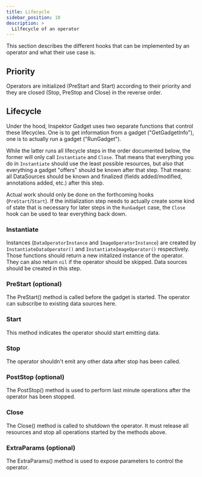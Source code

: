 ```yaml
---
title: Lifecycle
sidebar_position: 10
description: >
  Lilfecycle of an operator
---
```


This section describes the different hooks that can be implemented by an
operator and what their use case is.

## Priority

Operators are initialized (PreStart and Start) according to their priority and
they are closed (Stop, PreStop and Close) in the reverse order.

## Lifecycle

Under the hood, Inspektor Gadget uses two separate functions that control these
lifecycles. One is to get information from a gadget ("GetGadgetInfo"), one is to
actually run a gadget ("RunGadget").

While the latter runs all lifecycle steps in the order documented below, the
former will only call `Instantiate` and `Close`. That means that everything you
do in `Instantiate` should use the least possible resources, but also that
everything a gadget "offers" should be known after that step. That means: all
DataSources should be known and finalized (fields added/modified, annotations
added, etc.) after this step.

Actual work should only be done on the forthcoming hooks (`PreStart`/`Start`).
If the initialization step needs to actually create some kind of state that is
necessary for later steps in the `RunGadget` case, the `Close` hook can be used
to tear everything back down.

### Instantiate

Instances (`DataOperatorInstance` and `ImageOperatorInstance`) are created by
`InstantiateDataOperator()` and `InstantiateImageOperator()` respectively. Those
functions should return a new initalized instance of the operator. They can also
return `nil` if the operator should be skipped. Data sources should be created
in this step.

### PreStart (optional)

The PreStart() method is called before the gadget is started. The operator can
subscribe to existing data sources here.

### Start

This method indicates the operator should start emitting data.

### Stop

The operator shouldn't emit any other data after stop has been called.

### PostStop (optional)

The PostStop() method is used to perform last minute operations after the
operator has been stopped.

### Close

The Close() method is called to shutdown the operator. It must release all
resources and stop all operations started by the methods above.

### ExtraParams (optional)

The ExtraParams() method is used to expose parameters to control the operator.
